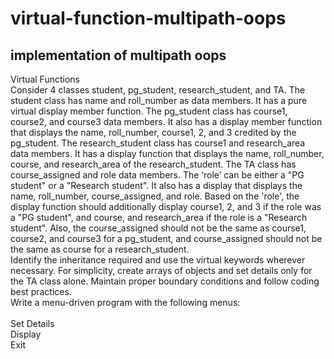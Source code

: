 # virtual-function-multipath-oops
## implementation of multipath oops
Virtual Functions
<br> Consider 4 classes student, pg_student, research_student, and TA. The student class has name and roll_number as data members. It has a pure virtual display member function. The pg_student class has course1, course2, and course3 data members. It also has a display member function that displays the name, roll_number, course1, 2, and 3 credited by the pg_student. The research_student class has course1 and research_area data members. It has a display function that displays the name, roll_number, course, and research_area of the research_student. The TA class has course_assigned and role data members. The ‘role’ can be either a "PG student" or a "Research student". It also has a display that displays the name, roll_number, course_assigned, and role. Based on the 'role', the display function should additionally display course1, 2, and 3 if the role was a "PG student", and course, and research_area if the role is a "Research student". Also, the course_assigned should not be the same as course1, course2, and course3 for a pg_student, and course_assigned should not be the same as course for a research_student. </br>
     Identify the inheritance required and use the virtual keywords wherever necessary. For simplicity, create arrays of objects and set details only for the TA class alone. Maintain proper boundary conditions and follow coding best practices.
 <br>Write a menu-driven program with the following menus:</br>
 <br>Set Details
 <br>Display
 <br>Exit
